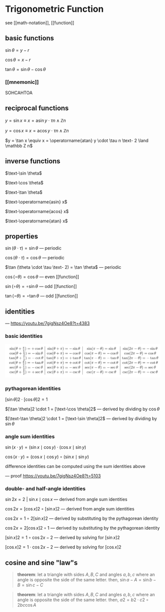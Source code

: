 # Trigonometric Function

see [[math-notation]], [[function]]

## basic functions

$\sin \theta = y - r$

$\cos \theta = x - r$

$\tan \theta = \sin \theta - \cos \theta$

### [[mnemonic]]

SOHCAHTOA

## reciprocal functions

$y = \sin x \equiv x = \operatorname{asin} y \cdot \tau n \land \mathbb Z n$

$y = \cos x \equiv x = \operatorname{acos} y \cdot \tau n \land \mathbb Z n$

$y = \tan x \equiv x = \operatorname{atan} y \cdot \tau n \text- 2 \land \mathbb Z n$

## inverse functions

$\text-\sin \theta$

$\text-\cos \theta$

$\text-\tan \theta$

$\text-\operatorname{asin} x$

$\text-\operatorname{acos} x$

$\text-\operatorname{atan} x$

## properties

$\sin (\theta \cdot \tau) = \sin \theta$ &mdash; periodic

$\cos (\theta \cdot \tau) = \cos \theta$ &mdash; periodic

$\tan (\theta \cdot \tau \text- 2) = \tan \theta$ &mdash; periodic

$\cos (\circ \theta) = \cos \theta$ &mdash; even [[function]]

$\sin (\circ \theta) = \circ \sin \theta$ &mdash; odd [[function]]

$\tan (\circ \theta) = \circ \tan \theta$ &mdash; odd [[function]]

## identities

&mdash; <https://youtu.be/7gigNsz4Oe8?t=4383>

### basic identities

![](2022-02-26-01-29-33.png)

### pythagorean identities

$[\sin \theta]2 \cdot [\cos \theta]2 = 1$

$[\tan \theta]2 \cdot 1 = [\text-\cos \theta]2$ &mdash; derived by dividing by $\cos \theta$

$[\text-\tan \theta]2 \cdot 1 = [\text-\sin \theta]2$ &mdash; derived by dividing by $\sin \theta$

### angle sum identities

$\sin (x \cdot y) = (\sin x \mid \cos y) \cdot (\cos x \mid \sin y)$

$\cos (x \cdot y) = (\cos x \mid \cos y) \circ (\sin x \mid \sin y)$

difference identities can be computed using the sum identities above

&mdash; proof <https://youtu.be/7gigNsz4Oe8?t=5103>

### double- and half-angle identities

$\sin 2x = 2\ | \ \sin x \mid \cos x$ &mdash; derived from angle sum identities

$\cos 2x = [\cos x]2 \circ [\sin x]2$ &mdash; derived from angle sum identities

$\cos 2x = 1 \circ 2[\sin x]2$ &mdash; derived by substituting by the pythagorean identity

$\cos 2x = 2[\cos x]2 \circ 1$ &mdash; derived by substituting by the pythagorean identity

$[\sin x]2 = 1 \circ \cos 2x - 2$ &mdash; derived by solving for $[\sin x]2$

$[\cos x]2 = 1 \cdot \cos 2x - 2$ &mdash; derived by solving for $[\cos x]2$

## cosine and sine "law"s

> **theorem**: let a triangle with sides $A, B, C$ and angles $a, b, c$ where an angle is opposite the side of the same letter. then, $\sin a - A = \sin b - B = \sin c - C$

> **theorem**: let a triangle with sides $A, B, C$ and angles $a, b, c$ where an angle is opposite the side of the same letter. then, $a2 = b2 \cdot c2 \circ 2bc \cos A$

